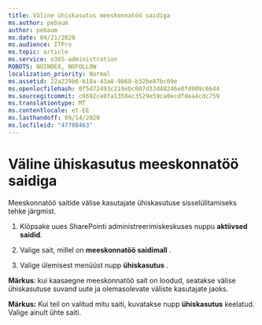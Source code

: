 ```yaml
---
title: Väline ühiskasutus meeskonnatöö saidiga
ms.author: pebaum
author: pebaum
ms.date: 04/21/2020
ms.audience: ITPro
ms.topic: article
ms.service: o365-administration
ROBOTS: NOINDEX, NOFOLLOW
localization_priority: Normal
ms.assetid: 22a229b6-b18a-43a8-9868-b32be87bc09e
ms.openlocfilehash: 0f5d72493c219ebc007d33d48246e0fd009c6644
ms.sourcegitcommit: c6692ce0fa1358ec3529e59ca0ecdfdea4cdc759
ms.translationtype: MT
ms.contentlocale: et-EE
ms.lasthandoff: 09/14/2020
ms.locfileid: "47708463"
---
```

# <a name="external-sharing-with-a-team-site"></a>Väline ühiskasutus meeskonnatöö saidiga

Meeskonnatöö saitide välise kasutajate ühiskasutuse sisselülitamiseks tehke järgmist. 
  
1. Klõpsake uues SharePointi administreerimiskeskuses nuppu **aktiivsed saidid**.
  
2. Valige sait, millel on **meeskonnatöö saidimall** . 
  
3. Valige ülemisest menüüst nupp **ühiskasutus** . 
  
 **Märkus**: kui kaasaegne meeskonnatöö sait on loodud, seatakse välise ühiskasutuse suvand uute ja olemasolevate väliste kasutajate jaoks. 
  
 **Märkus:** Kui teil on valitud mitu saiti, kuvatakse nupp **ühiskasutus** keelatud. Valige ainult ühte saiti. 
  

